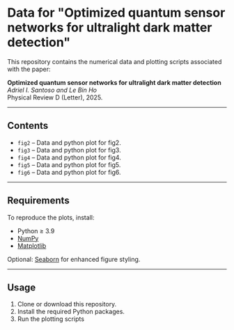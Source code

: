 # Data for "Optimized quantum sensor networks for ultralight dark matter detection"

This repository contains the numerical data and plotting scripts associated with the paper:

**Optimized quantum sensor networks for ultralight dark matter detection**  
*Adriel I. Santoso and Le Bin Ho*  
Physical Review D (Letter), 2025.  

---

## Contents

- `fig2` – Data and python plot for fig2.
- `fig3` – Data and python plot for fig3.
- `fig4` – Data and python plot for fig4.
- `fig5` – Data and python plot for fig5.
- `fig6` – Data and python plot for fig6.

---

## Requirements

To reproduce the plots, install:

- Python ≥ 3.9  
- [NumPy](https://numpy.org/)  
- [Matplotlib](https://matplotlib.org/)  

Optional: [Seaborn](https://seaborn.pydata.org/) for enhanced figure styling.  

---

## Usage

1. Clone or download this repository.  
2. Install the required Python packages.  
3. Run the plotting scripts
